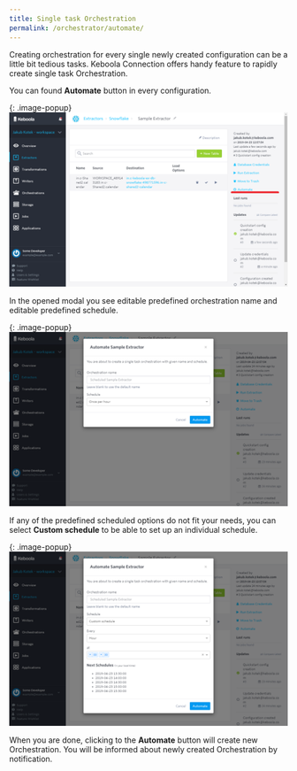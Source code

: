 ```yaml
---
title: Single task Orchestration
permalink: /orchestrator/automate/
---
```


Creating orchestration for every single newly created configuration can be a little bit tedious tasks. Keboola Connection offers handy feature to rapidly create single task Orchestration.

You can found **Automate** button in every configuration.

{: .image-popup}
![Automate action button](/orchestrator/automate/automate.png)

In the opened modal you see editable predefined orchestration name and editable predefined schedule.

{: .image-popup}
![Automate modal](/orchestrator/automate/modal.png)

If any of the predefined scheduled options do not fit your needs, you can select **Custom schedule** to be able to set up an individual schedule.

{: .image-popup}
![Automate custom schedule](/orchestrator/automate/custom.png)

When you are done, clicking to the **Automate** button will create new Orchestration. You will be informed about newly created Orchestration by notification.
